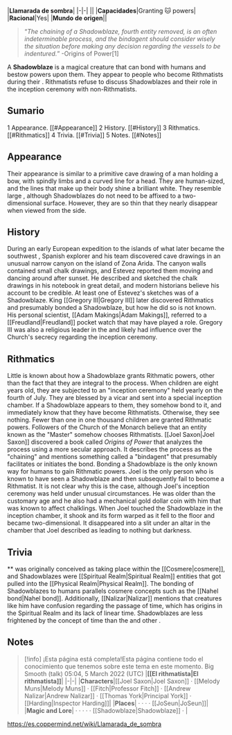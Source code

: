 |**Llamarada de sombra**|
|-|-|
||
|**Capacidades**|Granting 🐱︎ powers|
|**Racional**|Yes|
|**Mundo de origen**||

>“*The chaining of a Shadowblaze, fourth entity removed, is an often indeterminable process, and the bindagent should consider wisely the situation before making any decision regarding the vessels to be indentured.*”
\-Origins of Power[1]


A **Shadowblaze** is a magical creature that can bond with humans and bestow  powers upon them. They appear to people who become Rithmatists during their . Rithmatists refuse to discuss Shadowblazes and their role in the inception ceremony with non-Rithmatists.

## Sumario

1 Appearance. [[#Appearance]] 
2 History. [[#History]] 
3 Rithmatics. [[#Rithmatics]] 
4 Trivia. [[#Trivia]] 
5 Notes. [[#Notes]] 


## Appearance
Their appearance is similar to a primitive cave drawing of a man holding a bow, with spindly limbs and a curved line for a head. They are human-sized, and the lines that make up their body shine a brilliant white. They resemble large , although Shadowblazes do not need to be affixed to a two-dimensional surface. However, they are so thin that they nearly disappear when viewed from the side.

## History
During an early European expedition to the islands of what later became the southwest , Spanish explorer  and his team discovered cave drawings in an unusual narrow canyon on the island of Zona Arida. The canyon walls contained small chalk drawings, and Estevez reported them moving and dancing around after sunset. He described and sketched the chalk drawings in his notebook in great detail, and modern historians believe his account to be credible. At least one of Estevez's sketches was of a Shadowblaze.
King [[Gregory III\|Gregory III]] later discovered Rithmatics and presumably bonded a Shadowblaze, but how he did so is not known. His personal scientist, [[Adam Makings\|Adam Makings]], referred to a [[Freudland\|Freudland]] pocket watch that may have played a role. Gregory III was also a religious leader in the  and likely had influence over the Church's secrecy regarding the inception ceremony.

## Rithmatics
Little is known about how a Shadowblaze grants Rithmatic powers, other than the fact that they are integral to the process. When children are eight years old, they are subjected to an "inception ceremony" held yearly on the fourth of July. They are blessed by a vicar and sent into a special inception chamber. If a Shadowblaze appears to them, they somehow bond to it, and immediately know that they have become Rithmatists. Otherwise, they see nothing. Fewer than one in one thousand children are granted Rithmatic powers. Followers of the Church of the Monarch believe that an entity known as the "Master" somehow chooses Rithmatists. [[Joel Saxon\|Joel Saxon]] discovered a book called *Origins of Power* that analyzes the process using a more secular approach. It describes the process as the "chaining" and mentions something called a "bindagent" that presumably facilitates or initiates the bond. Bonding a Shadowblaze is the only known way for humans to gain Rithmatic powers.
Joel is the only person who is known to have seen a Shadowblaze and then subsequently fail to become a Rithmatist. It is not clear why this is the case, although Joel's inception ceremony was held under unusual circumstances. He was older than the customary age and he also had a mechanical gold dollar coin with him that was known to affect chalklings. When Joel touched the Shadowblaze in the inception chamber, it shook and its form warped as it fell to the floor and became two-dimensional. It disappeared into a slit under an altar in the chamber that Joel described as leading to nothing but darkness.

## Trivia
** was originally conceived as taking place within the [[Cosmere\|cosmere]], and Shadowblazes were [[Spiritual Realm\|Spiritual Realm]] entities that got pulled into the [[Physical Realm\|Physical Realm]]. The bonding of Shadowblazes to humans parallels cosmere concepts such as the [[Nahel bond\|Nahel bond]]. Additionally, [[Nalizar\|Nalizar]] mentions that creatures like him have confusion regarding the passage of time, which has origins in the Spiritual Realm and its lack of linear time. Shadowblazes are less frightened by the concept of time than the  and other .
## Notes

> [!info] ¡Esta página está completa!Esta página contiene todo el conocimiento que tenemos sobre este tema en este momento.
Big Smooth (talk) 05:04, 5 March 2022 (UTC)
|**[[El rithmatista\|El rithmatista]]**|
|-|-|
|**Characters**|[[Joel Saxon\|Joel Saxon]] · [[Melody Muns\|Melody Muns]] · [[Fitch\|Professor Fitch]] · [[Andrew Nalizar\|Andrew Nalizar]] · [[Thomas York\|Principal York]] · [[Harding\|Inspector Harding]]|
|**Places**| ·  ·  ·  · [[JoSeun\|JoSeun]]|
|**Magic and Lore**| ·  ·  ·  ·  · [[Shadowblaze\|Shadowblaze]] · |



https://es.coppermind.net/wiki/Llamarada_de_sombra